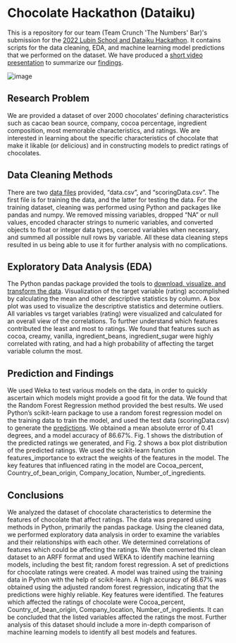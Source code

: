 # Chocolate Hackathon (Dataiku)

This is a repository for our team (Team Crunch 'The Numbers' Bar)'s submission for the [2022 Lubin School and Dataiku Hackathon](https://www.pace.edu/lubin/life-lubin/events-students/case-competitions/dataiku-hackathon). It contains scripts for the data cleaning, EDA, and machine learning model predictions that we performed on the dataset. We have produced a [short video presentation](https://www.youtube.com/watch?v=Mu1sPQxeojc) to summarize our [findings](https://github.com/woodskd24/ChocolateHackathon/tree/main/Final%20Submission).

![image](https://github.com/woodskd24/ChocolateHackathon/blob/main/Plots/chocolate.png)

## Research Problem
We are provided a dataset of over 2000 chocolates’ defining characteristics such as cacao bean source, company, cocoa percentage, ingredient composition, most memorable characteristics, and ratings. We are interested in learning about the specific characteristics of chocolate that make it likable (or delicious) and in constructing models to predict ratings of chocolates.

## Data Cleaning Methods
There are two [data files](https://github.com/woodskd24/ChocolateHackathon/tree/main/Chocolate%20Data%20Files) provided, “data.csv”, and “scoringData.csv”. The first file is for training the data, and the latter for testing the data. For the training dataset, cleaning was performed using Python and packages like pandas and numpy. We removed missing variables, dropped “NA” or null values, encoded character strings to numeric variables, and converted objects to float or integer data types, coerced variables when necessary, and summed all possible null rows by variable. All these data cleaning steps resulted in us being able to use it for further analysis with no complications.

## Exploratory Data Analysis (EDA)
The Python pandas package provided the tools to [download, visualize, and transform the data](https://github.com/woodskd24/ChocolateHackathon/tree/main/Code). Visualization of the target variable (rating) accomplished by calculating the mean and other descriptive statistics by column. A box plot was used to visualize the descriptive statistics and determine outliers. All variables vs target variables (rating) were visualized and calculated for an overall view of the correlations. To further understand which features contributed the least and most to ratings. We found that features such as  cocoa, creamy, vanilla, ingredient_beans, ingredient_sugar were highly correlated with rating, and had a high probability of affecting the target variable column the most.

## Prediction and Findings
We used Weka to test various models on the data, in order to quickly ascertain which models might provide a good fit for the data. We found that the Random Forest Regression method provided the best results. We used Python’s scikit-learn package to use a random forest regression model on the training data to train the model, and used the test data (scoringData.csv) to generate the [predictions](https://github.com/woodskd24/ChocolateHackathon/blob/main/prediction.ipynb). We obtained a mean absolute error of 0.41 degrees, and a model accuracy of 86.67%. Fig. 1 shows the distribution of the predicted ratings we generated, and Fig. 2 shows a box plot distribution of the predicted ratings. We used the scikit-learn function features_importance to extract the weights of the features in the model. The key features that influenced rating in the model are Cocoa_percent, Country_of_bean_origin, Company_location, Number_of_ingredients. 

## Conclusions
We analyzed the dataset of chocolate characteristics to determine the features of chocolate that affect ratings. The data was prepared using methods in Python, primarily the pandas package. Using the cleaned data, we performed exploratory data analysis in order to examine the variables and their relationships with each other. We determined correlations of features which could be affecting the ratings. We then converted this clean dataset to an ARFF format and used WEKA to identify machine learning models, including the best fit; random forest regression. A set of predictions for chocolate ratings were created. A model was trained using the training data in Python with the help of scikit-learn. A high accuracy of 86.67% was obtained using the adjusted random forest regression, indicating that the predictions were highly reliable. Key features were identified. The features which affected the ratings of chocolate were Cocoa_percent, Country_of_bean_origin, Company_location, Number_of_ingredients. It can be concluded that the listed variables affected the ratings the most. Further analysis of this dataset should include a more in-depth comparison of machine learning models to identify all best models and features.
